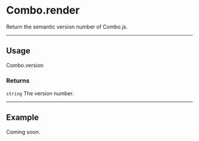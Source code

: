 # Combo.render

Return the semantic version number of Combo.js.

----------------------------------------------------------------------

## Usage

Combo.version

### Returns

`string` The version number.

----------------------------------------------------------------------

## Example

Coming soon.
